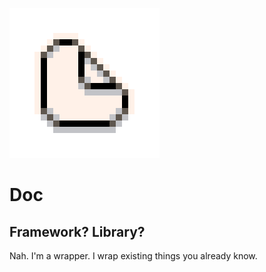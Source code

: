 ![logo](assets/doc-10x.png)

# Doc
## Framework? Library?
Nah. I'm a wrapper. I wrap existing things you already know.